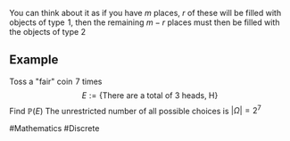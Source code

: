 
You can think about it as if you have $m$ places, $r$ of these will be filled with objects of type $\hspace{0pt}1$, then the remaining $m-r$ places must then be filled with the objects of type 2
## Example
Toss a "fair" coin $\hspace{0pt}7$ times
$$
E:=\{ \text{There are a total of }3\text{ heads, H} \}
$$
Find $\mathbb{P}(E)$
The unrestricted number of all possible choices is $|\Omega|=2^7$

#Mathematics #Discrete 